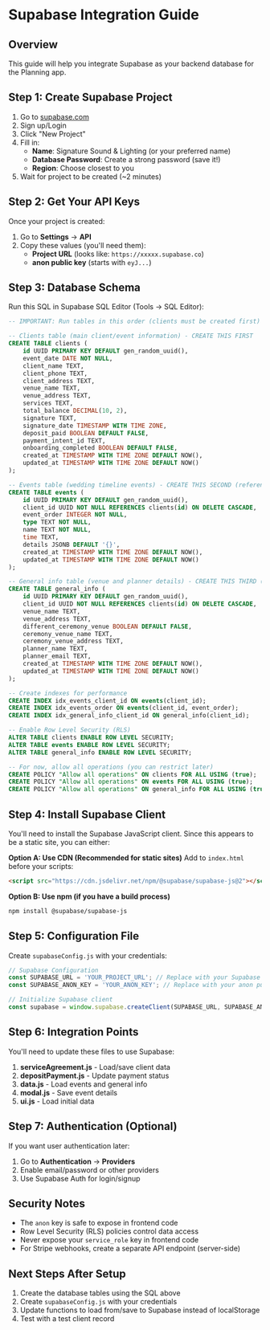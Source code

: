 # Supabase Integration Guide

## Overview
This guide will help you integrate Supabase as your backend database for the Planning app.

## Step 1: Create Supabase Project

1. Go to [supabase.com](https://supabase.com)
2. Sign up/Login
3. Click "New Project"
4. Fill in:
   - **Name**: Signature Sound & Lighting (or your preferred name)
   - **Database Password**: Create a strong password (save it!)
   - **Region**: Choose closest to you
5. Wait for project to be created (~2 minutes)

## Step 2: Get Your API Keys

Once your project is created:
1. Go to **Settings** → **API**
2. Copy these values (you'll need them):
   - **Project URL** (looks like: `https://xxxxx.supabase.co`)
   - **anon public key** (starts with `eyJ...`)

## Step 3: Database Schema

Run this SQL in Supabase SQL Editor (Tools → SQL Editor):

```sql
-- IMPORTANT: Run tables in this order (clients must be created first)

-- Clients table (main client/event information) - CREATE THIS FIRST
CREATE TABLE clients (
    id UUID PRIMARY KEY DEFAULT gen_random_uuid(),
    event_date DATE NOT NULL,
    client_name TEXT,
    client_phone TEXT,
    client_address TEXT,
    venue_name TEXT,
    venue_address TEXT,
    services TEXT,
    total_balance DECIMAL(10, 2),
    signature TEXT,
    signature_date TIMESTAMP WITH TIME ZONE,
    deposit_paid BOOLEAN DEFAULT FALSE,
    payment_intent_id TEXT,
    onboarding_completed BOOLEAN DEFAULT FALSE,
    created_at TIMESTAMP WITH TIME ZONE DEFAULT NOW(),
    updated_at TIMESTAMP WITH TIME ZONE DEFAULT NOW()
);

-- Events table (wedding timeline events) - CREATE THIS SECOND (references clients)
CREATE TABLE events (
    id UUID PRIMARY KEY DEFAULT gen_random_uuid(),
    client_id UUID NOT NULL REFERENCES clients(id) ON DELETE CASCADE,
    event_order INTEGER NOT NULL,
    type TEXT NOT NULL,
    name TEXT NOT NULL,
    time TEXT,
    details JSONB DEFAULT '{}',
    created_at TIMESTAMP WITH TIME ZONE DEFAULT NOW(),
    updated_at TIMESTAMP WITH TIME ZONE DEFAULT NOW()
);

-- General info table (venue and planner details) - CREATE THIS THIRD (references clients)
CREATE TABLE general_info (
    id UUID PRIMARY KEY DEFAULT gen_random_uuid(),
    client_id UUID NOT NULL REFERENCES clients(id) ON DELETE CASCADE,
    venue_name TEXT,
    venue_address TEXT,
    different_ceremony_venue BOOLEAN DEFAULT FALSE,
    ceremony_venue_name TEXT,
    ceremony_venue_address TEXT,
    planner_name TEXT,
    planner_email TEXT,
    created_at TIMESTAMP WITH TIME ZONE DEFAULT NOW(),
    updated_at TIMESTAMP WITH TIME ZONE DEFAULT NOW()
);

-- Create indexes for performance
CREATE INDEX idx_events_client_id ON events(client_id);
CREATE INDEX idx_events_order ON events(client_id, event_order);
CREATE INDEX idx_general_info_client_id ON general_info(client_id);

-- Enable Row Level Security (RLS)
ALTER TABLE clients ENABLE ROW LEVEL SECURITY;
ALTER TABLE events ENABLE ROW LEVEL SECURITY;
ALTER TABLE general_info ENABLE ROW LEVEL SECURITY;

-- For now, allow all operations (you can restrict later)
CREATE POLICY "Allow all operations" ON clients FOR ALL USING (true);
CREATE POLICY "Allow all operations" ON events FOR ALL USING (true);
CREATE POLICY "Allow all operations" ON general_info FOR ALL USING (true);
```

## Step 4: Install Supabase Client

You'll need to install the Supabase JavaScript client. Since this appears to be a static site, you can either:

**Option A: Use CDN (Recommended for static sites)**
Add to `index.html` before your scripts:
```html
<script src="https://cdn.jsdelivr.net/npm/@supabase/supabase-js@2"></script>
```

**Option B: Use npm (if you have a build process)**
```bash
npm install @supabase/supabase-js
```

## Step 5: Configuration File

Create `supabaseConfig.js` with your credentials:

```javascript
// Supabase Configuration
const SUPABASE_URL = 'YOUR_PROJECT_URL'; // Replace with your Supabase project URL
const SUPABASE_ANON_KEY = 'YOUR_ANON_KEY'; // Replace with your anon public key

// Initialize Supabase client
const supabase = window.supabase.createClient(SUPABASE_URL, SUPABASE_ANON_KEY);
```

## Step 6: Integration Points

You'll need to update these files to use Supabase:

1. **serviceAgreement.js** - Load/save client data
2. **depositPayment.js** - Update payment status
3. **data.js** - Load events and general info
4. **modal.js** - Save event details
5. **ui.js** - Load initial data

## Step 7: Authentication (Optional)

If you want user authentication later:
1. Go to **Authentication** → **Providers**
2. Enable email/password or other providers
3. Use Supabase Auth for login/signup

## Security Notes

- The `anon` key is safe to expose in frontend code
- Row Level Security (RLS) policies control data access
- Never expose your `service_role` key in frontend code
- For Stripe webhooks, create a separate API endpoint (server-side)

## Next Steps After Setup

1. Create the database tables using the SQL above
2. Create `supabaseConfig.js` with your credentials
3. Update functions to load from/save to Supabase instead of localStorage
4. Test with a test client record

